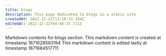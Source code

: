 ```yaml
---
title: blogs
description: This page dedicated to blogs in a static site
createdAt: 2022-12-21T13:16:33.194Z
editedAt: 2022-12-22T04:48:37.711Z
---
```


Markdown contents for blogs section.
This markdown content is created at timestamp 1671628593194
This markdown content is edited lastly at timestamp 1671684517711